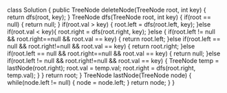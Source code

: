 class Solution {
public TreeNode deleteNode(TreeNode root, int key) {
return dfs(root, key);
}
TreeNode dfs(TreeNode root, int key) {
if(root == null) {
return null;
}
if(root.val > key) {
root.left = dfs(root.left, key);
}else if(root.val < key){
root.right = dfs(root.right, key);
}else {
if(root.left != null && root.right==null && root.val == key) {
return root.left;
}else if(root.left == null && root.right!=null && root.val == key) {
return root.right;
}else if(root.left == null && root.right==null && root.val == key) {
return null;
}else if(root.left != null && root.right!=null && root.val == key) {
TreeNode temp = lastNode(root.right);
root.val = temp.val;
root.right = dfs(root.right, temp.val);
}
}
return root;
}
TreeNode lastNode(TreeNode node) {
while(node.left != null) {
node = node.left;
}
return node;
}
}